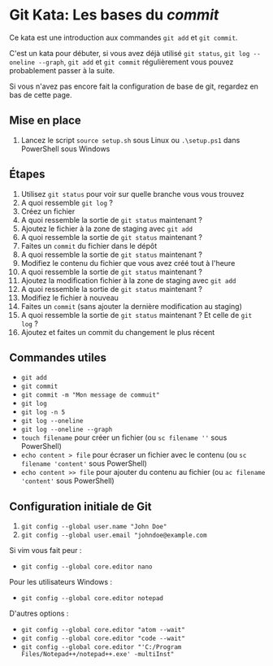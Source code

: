 # Git Kata: Les bases du *commit*

Ce kata est une introduction aux commandes `git add` et `git commit`.

C'est un kata pour débuter, si vous avez déjà utilisé `git status`, `git log --oneline --graph`, `git add` et `git commit` régulièrement vous pouvez probablement passer à la suite.

Si vous n'avez pas encore fait la configuration de base de git, regardez en bas de cette page.

## Mise en place

1. Lancez le script `source setup.sh` sous Linux ou `.\setup.ps1` dans PowerShell sous Windows

## Étapes

1. Utilisez `git status` pour voir sur quelle branche vous vous trouvez
1. A quoi ressemble `git log` ?
1. Créez un fichier
1. A quoi ressemble la sortie de `git status` maintenant ?
1. Ajoutez le fichier à la zone de staging avec `git add`
1. A quoi ressemble la sortie de `git status` maintenant ?
1. Faites un `commit` du fichier dans le dépôt
1. A quoi ressemble la sortie de `git status` maintenant ?
1. Modifiez le contenu du fichier que vous avez créé tout à l'heure
1. A quoi ressemble la sortie de `git status` maintenant ?
1. Ajoutez la modification fichier à la zone de staging avec `git add`
1. A quoi ressemble la sortie de `git status` maintenant ?
1. Modifiez le fichier à nouveau
1. Faites un `commit` (sans ajouter la dernière modification au staging)
1. A quoi ressemble la sortie de `git status` maintenant ? Et celle de `git log` ?
1. Ajoutez et faites un commit du changement le plus récent

## Commandes utiles
- `git add`
- `git commit`
- `git commit -m "Mon message de commuit"`
- `git log`
- `git log -n 5`
- `git log --oneline`
- `git log --oneline --graph`
- `touch filename` pour créer un fichier (ou `sc filename ''` sous PowerShell)
- `echo content > file` pour écraser un fichier avec le contenu (ou `sc filename 'content'` sous PowerShell)
- `echo content >> file` pour ajouter du contenu au fichier (ou `ac filename 'content'` sous PowerShell)

## Configuration initiale de Git
1. `git config --global user.name "John Doe"`
1. `git config --global user.email "johndoe@example.com`

Si vim vous fait peur :
- `git config --global core.editor nano`

Pour les utilisateurs Windows :
- `git config --global core.editor notepad`

D'autres options :
- `git config --global core.editor "atom --wait"`
- `git config --global core.editor "code --wait"`
- `git config --global core.editor "'C:/Program Files/Notepad++/notepad++.exe' -multiInst"`
